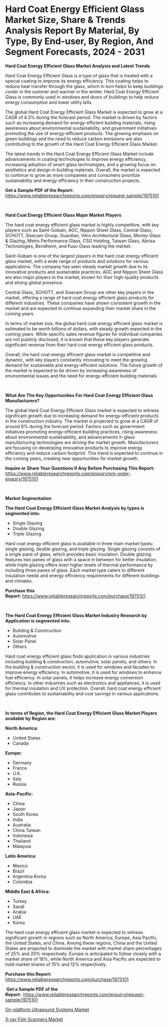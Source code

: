 <p><h1>Hard Coat Energy Efficient Glass Market Size, Share & Trends Analysis Report By Material, By Type, By End-user, By Region, And Segment Forecasts, 2024 - 2031</h1></p><p><strong>Hard Coat Energy Efficient Glass Market Analysis and Latest Trends</strong></p>
<p><p>Hard Coat Energy Efficient Glass is a type of glass that is treated with a special coating to improve its energy efficiency. This coating helps to reduce heat transfer through the glass, which in turn helps to keep buildings cooler in the summer and warmer in the winter. Hard Coat Energy Efficient Glass is commonly used in windows and doors of buildings to help reduce energy consumption and lower utility bills.</p><p>The global Hard Coat Energy Efficient Glass Market is expected to grow at a CAGR of 4.3% during the forecast period. The market is driven by factors such as increasing demand for energy-efficient building materials, rising awareness about environmental sustainability, and government initiatives promoting the use of energy-efficient products. The growing emphasis on green buildings and the need to reduce carbon emissions are also contributing to the growth of the Hard Coat Energy Efficient Glass Market.</p><p>The latest trends in the Hard Coat Energy Efficient Glass Market include advancements in coating technologies to improve energy efficiency, increasing adoption of smart glass technologies, and a growing focus on aesthetics and design in building materials. Overall, the market is expected to continue to grow as more companies and consumers prioritize sustainability and energy efficiency in their construction projects.</p></p>
<p><strong>Get a Sample PDF of the Report:&nbsp;</strong> <a href="https://www.reliableresearchreports.com/enquiry/request-sample/1975101">https://www.reliableresearchreports.com/enquiry/request-sample/1975101</a></p>
<p>&nbsp;</p>
<p><strong>Hard Coat Energy Efficient Glass Major Market Players</strong></p>
<p><p>The hard coat energy efficient glass market is highly competitive, with key players such as Saint-Gobain, AGC, Nippon Sheet Glass, Central Glass, SCHOTT, Sisecam Group, Guardian, Vitro Architectural Glass, Morley Glass & Glazing, Metro Performance Glass, CSG Holding, Taiwan Glass, Abrisa Technologies, Bendheim, and Fuso Glass leading the market.</p><p>Saint-Gobain is one of the largest players in the hard coat energy efficient glass market, with a wide range of products and solutions for various applications. The company has seen steady market growth due to its innovative products and sustainable practices. AGC and Nippon Sheet Glass are also major players in the market, known for their high-quality products and strong global presence.</p><p>Central Glass, SCHOTT, and Sisecam Group are other key players in the market, offering a range of hard coat energy efficient glass products for different industries. These companies have shown consistent growth in the market and are expected to continue expanding their market share in the coming years.</p><p>In terms of market size, the global hard coat energy efficient glass market is estimated to be worth billions of dollars, with steady growth expected in the coming years. While specific sales revenue figures for individual companies are not publicly disclosed, it is known that these key players generate significant revenue from their hard coat energy efficient glass products.</p><p>Overall, the hard coat energy efficient glass market is competitive and dynamic, with key players constantly innovating to meet the growing demand for sustainable and energy-efficient solutions. The future growth of the market is expected to be driven by increasing awareness of environmental issues and the need for energy-efficient building materials.</p></p>
<p>&nbsp;</p>
<p><strong>What Are The Key Opportunities For Hard Coat Energy Efficient Glass Manufacturers?</strong></p>
<p><p>The global Hard Coat Energy Efficient Glass market is expected to witness significant growth due to increasing demand for energy-efficient products in the construction industry. The market is projected to grow at a CAGR of around 8% during the forecast period. Factors such as government initiatives promoting energy-efficient building practices, rising awareness about environmental sustainability, and advancements in glass manufacturing technologies are driving the market growth. Manufacturers are focusing on developing innovative products to improve energy efficiency and reduce carbon footprint. This trend is expected to continue in the coming years, creating new opportunities for market growth.</p></p>
<p><strong>Inquire or Share Your Questions If Any Before Purchasing This Report:</strong> <a href="https://www.reliableresearchreports.com/enquiry/pre-order-enquiry/1975101">https://www.reliableresearchreports.com/enquiry/pre-order-enquiry/1975101</a></p>
<p>&nbsp;</p>
<p><strong>Market Segmentation</strong></p>
<p><strong>The Hard Coat Energy Efficient Glass Market Analysis by types is segmented into:</strong></p>
<p><ul><li>Single Glazing</li><li>Double Glazing</li><li>Triple Glazing</li></ul></p>
<p><p>Hard coat energy efficient glass is available in three main market types: single glazing, double glazing, and triple glazing. Single glazing consists of a single pane of glass, which provides basic insulation. Double glazing features two panes of glass with a space in between for better insulation, while triple glazing offers even higher levels of thermal performance by including three panes of glass. Each market type caters to different insulation needs and energy efficiency requirements for different buildings and climates.</p></p>
<p><strong>Purchase this Report:&nbsp;</strong><a href="https://www.reliableresearchreports.com/purchase/1975101">https://www.reliableresearchreports.com/purchase/1975101</a></p>
<p>&nbsp;</p>
<p><strong>The Hard Coat Energy Efficient Glass Market Industry Research by Application is segmented into:</strong></p>
<p><ul><li>Building & Construction</li><li>Automotive</li><li>Solar Panel</li><li>Others</li></ul></p>
<p><p>Hard coat energy efficient glass finds application in various industries including building & construction, automotive, solar panels, and others. In the building & construction sector, it is used for windows and facades to improve energy efficiency. In automotive, it is used for windows to enhance fuel efficiency. In solar panels, it helps increase energy conversion efficiency. In other industries such as electronics and appliances, it is used for thermal insulation and UV protection. Overall, hard coat energy efficient glass contributes to sustainability and cost savings in various applications.</p></p>
<p>&nbsp;</p>
<p><strong>In terms of Region, the Hard Coat Energy Efficient Glass Market Players available by Region are:</strong></p>
<p>
    <p> <strong> North America: </strong>
        <ul>
            <li>United States</li>
            <li>Canada</li>
        </ul>
        </p> 
    <p> <strong> Europe: </strong>
        <ul>
            <li>Germany</li>
            <li>France</li>
            <li>U.K.</li>
            <li>Italy</li>
            <li>Russia</li>
        </ul>
        </p> 
    <p> <strong> Asia-Pacific: </strong>
        <ul>
            <li>China</li>
            <li>Japan</li>
            <li>South Korea</li>
            <li>India</li>
            <li>Australia</li>
            <li>China Taiwan</li>
            <li>Indonesia</li>
            <li>Thailand</li>
            <li>Malaysia</li>
        </ul>
        </p> 
    <p> <strong> Latin America: </strong>
        <ul>
            <li>Mexico</li>
            <li>Brazil</li>
            <li>Argentina Korea</li>
            <li>Colombia</li>
        </ul>
        </p> 
    <p> <strong> Middle East & Africa: </strong>
        <ul>
            <li>Turkey</li>
            <li>Saudi</li>
            <li>Arabia</li>
            <li>UAE</li>
            <li>Korea</li>
        </ul>
    </p>
    </p>
<p><p>The hard coat energy efficient glass market is expected to witness significant growth in regions such as North America, Europe, Asia Pacific, the United States, and China. Among these regions, China and the United States are projected to dominate the market with market share percentages of 25% and 20% respectively. Europe is anticipated to follow closely with a market share of 18%, while North America and Asia Pacific are expected to hold market shares of 15% and 12% respectively.</p></p>
<p><strong>Purchase this Report: </strong><a href="https://www.reliableresearchreports.com/purchase/1975101">https://www.reliableresearchreports.com/purchase/1975101</a></p>
<p>&nbsp;<strong>Get a Sample PDF of the Report:&nbsp;&nbsp;</strong><a href="https://www.reliableresearchreports.com/enquiry/request-sample/1975101">https://www.reliableresearchreports.com/enquiry/request-sample/1975101</a></p>
<p><strong></strong></p>
<p><p><a href="https://forested-sushi-9b0.notion.site/On-platform-Ultrasound-Systems-Market-Size-Global-Industry-Overview-Market-Segmentation-and-Foreca-230e17190f17475d91c49cf5f7efd938">On-platform Ultrasound Systems Market</a></p><p><a href="https://summer-dogwood-3e9.notion.site/X-ray-Film-Scanners-Market-Growth-Market-Trends-COVID-19-Impact-and-Forecasts-for-period-from-202-716dc0895d7848759b01e83c76168058">X-ray Film Scanners Market</a></p></p>